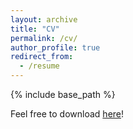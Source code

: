 ```yaml
---
layout: archive
title: "CV"
permalink: /cv/
author_profile: true
redirect_from:
  - /resume
---
```


{% include base_path %}

Feel free to download [here](../files/CV_Zhengyu.pdf)!
